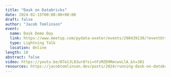```yaml
---
title: "Dask on Databricks"
date: 2024-02-15T00:00:00+00:00
draft: false
author: "Jacob Tomlinson"
event:
  name: Dask Demo Day
  link: https://www.meetup.com/pydata-exeter/events/298439130/?eventOrigin=group_events_list
  type: Lightning Talk
  location: Online
length: 10
abstract: false
video: https://youtu.be/07e1JL83ur8?si=tFzMZD9RmcwvLlA_&t=381
resources: https://jacobtomlinson.dev/posts/2024/running-dask-on-databricks/
---
```

